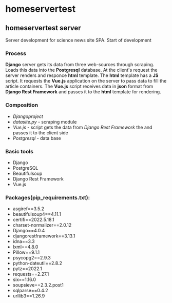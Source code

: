 # homeservertest

## homeservertest server

Server development for science news site SPA.
Start of development


### Process

**Django** server gets its data from three web-sources through scraping. Loads this data into the **Postgresql** database.
At the client's request the server renders and responce **html** template.
The **html** template has a **JS** script. It requests the **Vue.js** application on the server to pass data to fill the article containers.
The **Vue.js** script receives data in **json** format from **Django Rest Framework** and passes it to the **html** template for rendering.


### Composition

* *Djangoproject*
* *datasite.py* - scraping module
* *Vue.js* - script gets the data from *Django Rest Framework* the  and passes it to the client side
* *Postgresql* - data base


### Basic tools
* Django
* PostgreSQL
* Beautifulsoup
* Django Rest Framework
* Vue.js


### Packages(pip_requirements.txt):
* asgiref==3.5.2
* beautifulsoup4==4.11.1
* certifi==2022.5.18.1
* charset-normalizer==2.0.12
* Django==4.0.4
* djangorestframework==3.13.1
* idna==3.3
* lxml==4.8.0
* Pillow==9.1.1
* psycopg2==2.9.3
* python-dateutil==2.8.2
* pytz==2022.1
* requests==2.27.1
* six==1.16.0
* soupsieve==2.3.2.post1
* sqlparse==0.4.2
* urllib3==1.26.9
